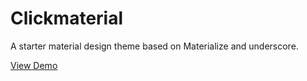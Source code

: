# Clickmaterial

A starter material design theme based on Materialize and underscore.

[View Demo](http://github.com/jonrivers/clickmaterial)